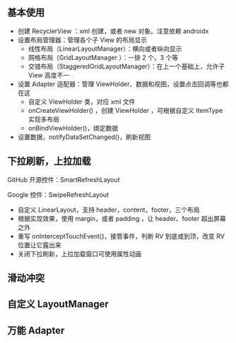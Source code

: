 
## 基本使用

- 创建 RecyclerView ：xml 创建，或者 new 对象。注意依赖 androidx
- 设置布局管理器：管理各个子 View 的布局显示
  - 线性布局（LinearLayoutManager）：横向或者纵向显示
  - 网格布局（GridLayoutManager ）：一排 2 个，3 个等
  - 交错布局（StaggeredGridLayoutManager）：在上一个基础上，允许子 View 高度不一
- 设置 Adapter 适配器：管理 ViewHolder、数据和视图，设置点击回调等也都在这
  - 自定义 ViewHolder 类，对应 xml 文件
  - onCreateViewHolder() ，创建 ViewHolder ，可根据自定义 ItemType 实现多布局
  - onBindViewHolder()，绑定数据
- 设置数据，notifyDataSetChanged()，刷新视图

## 下拉刷新，上拉加载

GitHub 开源控件：SmartRefreshLayout

Google 控件：SwipeRefreshLayout

- 自定义 LinearLayout，支持 header，content，footer，三个布局
- 根据实现效果，使用 margin，或者 padding ，让 header、footer 超出屏幕之外
- 重写 onInterceptTouchEvent()，接管事件，判断 RV 到底或到顶，改变 RV
  位置让它露出来
- 关闭下拉刷新，上拉加载窗口可使用属性动画

## 滑动冲突

## 自定义 LayoutManager

## 万能 Adapter
